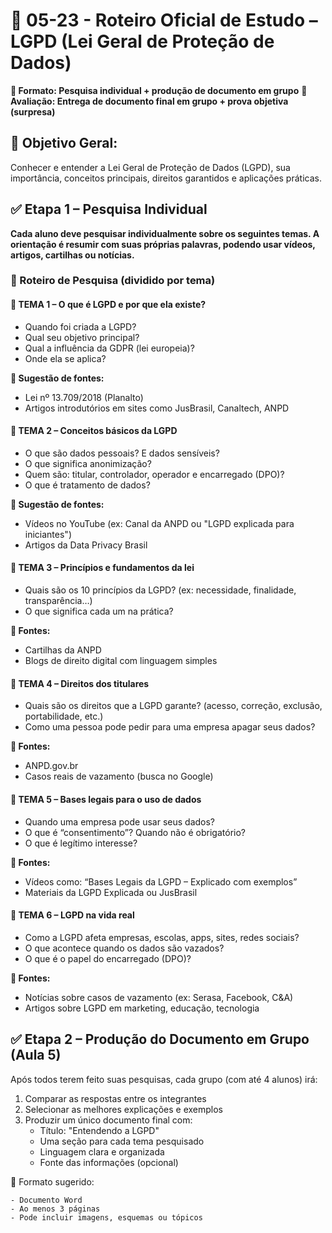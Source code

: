 # 📘 05-23 - Roteiro Oficial de Estudo – LGPD (Lei Geral de Proteção de Dados)

**👥 Formato: Pesquisa individual + produção de documento em grupo**
**📢 Avaliação: Entrega de documento final em grupo + prova objetiva (surpresa)**

## 🎯 Objetivo Geral:
Conhecer e entender a Lei Geral de Proteção de Dados (LGPD), sua importância, conceitos principais, direitos garantidos e aplicações práticas.

## ✅ Etapa 1 – Pesquisa Individual
**Cada aluno deve pesquisar individualmente sobre os seguintes temas. A orientação é resumir com suas próprias palavras, podendo usar vídeos, artigos, cartilhas ou notícias.**

### 🔎 Roteiro de Pesquisa (dividido por tema)

#### 📍 TEMA 1 – O que é LGPD e por que ela existe?
- Quando foi criada a LGPD?
- Qual seu objetivo principal?
- Qual a influência da GDPR (lei europeia)?
- Onde ela se aplica?

**🔗 Sugestão de fontes:**
- Lei nº 13.709/2018 (Planalto)
- Artigos introdutórios em sites como JusBrasil, Canaltech, ANPD

#### 📍 TEMA 2 – Conceitos básicos da LGPD
- O que são dados pessoais? E dados sensíveis?
- O que significa anonimização?
- Quem são: titular, controlador, operador e encarregado (DPO)?
- O que é tratamento de dados?

**🔗 Sugestão de fontes:**
- Vídeos no YouTube (ex: Canal da ANPD ou "LGPD explicada para iniciantes")
- Artigos da Data Privacy Brasil

#### 📍 TEMA 3 – Princípios e fundamentos da lei
- Quais são os 10 princípios da LGPD?
(ex: necessidade, finalidade, transparência…)
- O que significa cada um na prática?

**🔗 Fontes:**
- Cartilhas da ANPD
- Blogs de direito digital com linguagem simples

#### 📍 TEMA 4 – Direitos dos titulares
- Quais são os direitos que a LGPD garante?
(acesso, correção, exclusão, portabilidade, etc.)
- Como uma pessoa pode pedir para uma empresa apagar seus dados?

**🔗 Fontes:**
- ANPD.gov.br
- Casos reais de vazamento (busca no Google)

#### 📍 TEMA 5 – Bases legais para o uso de dados
- Quando uma empresa pode usar seus dados?
- O que é “consentimento”? Quando não é obrigatório?
- O que é legítimo interesse?

**🔗 Fontes:**
- Vídeos como: “Bases Legais da LGPD – Explicado com exemplos”
- Materiais da LGPD Explicada ou JusBrasil

#### 📍 TEMA 6 – LGPD na vida real
- Como a LGPD afeta empresas, escolas, apps, sites, redes sociais?
- O que acontece quando os dados são vazados?
- O que é o papel do encarregado (DPO)?

**🔗 Fontes:**
- Notícias sobre casos de vazamento (ex: Serasa, Facebook, C&A)
- Artigos sobre LGPD em marketing, educação, tecnologia

## ✅ Etapa 2 – Produção do Documento em Grupo (Aula 5)
Após todos terem feito suas pesquisas, cada grupo (com até 4 alunos) irá:

1. Comparar as respostas entre os integrantes
2. Selecionar as melhores explicações e exemplos
3. Produzir um único documento final com:
    - Título: "Entendendo a LGPD"
    - Uma seção para cada tema pesquisado
    - Linguagem clara e organizada
    - Fonte das informações (opcional)

📌 Formato sugerido:

    - Documento Word
    - Ao menos 3 páginas
    - Pode incluir imagens, esquemas ou tópicos